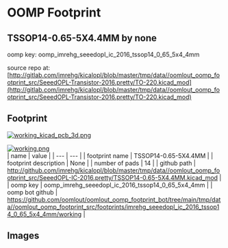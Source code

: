 # OOMP Footprint  
## TSSOP14-0.65-5X4.4MM  by none  
  
oomp key: oomp_imrehg_seeedopl_ic_2016_tssop14_0_65_5x4_4mm  
  
source repo at: [http://gitlab.com/imrehg/kicalopl/blob/master/tmp/data//oomlout_oomp_footprint_src/SeeedOPL-Transistor-2016.pretty/TO-220.kicad_mod](http://gitlab.com/imrehg/kicalopl/blob/master/tmp/data//oomlout_oomp_footprint_src/SeeedOPL-Transistor-2016.pretty/TO-220.kicad_mod)  
## Footprint  
  
[![working_kicad_pcb_3d.png](working_kicad_pcb_3d_600.png)](working_kicad_pcb_3d.png)  
  
[![working.png](working_600.png)](working.png)  
| name | value | 
| --- | --- | 
| footprint name | TSSOP14-0.65-5X4.4MM | 
| footprint description | None | 
| number of pads | 14 | 
| github path | http://github.com/imrehg/kicalopl/blob/master/tmp/data//oomlout_oomp_footprint_src/SeeedOPL-IC-2016.pretty/TSSOP14-0.65-5X4.4MM.kicad_mod | 
| oomp key | oomp_imrehg_seeedopl_ic_2016_tssop14_0_65_5x4_4mm | 
| oomp bot github | https://github.com/oomlout/oomlout_oomp_footprint_bot/tree/main/tmp/data//oomlout_oomp_footprint_src/footprints/imrehg_seeedopl_ic_2016_tssop14_0_65_5x4_4mm/working | 
## Images  
